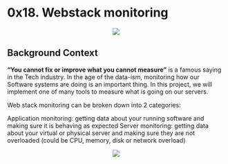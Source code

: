 # 0x18. Webstack monitoring
<div align="center">
<img src="https://s3.amazonaws.com/intranet-projects-files/holbertonschool-sysadmin_devops/281/hb3pAsO.png">
</div>

## Background Context

<strong>“You cannot fix or improve what you cannot measure”</strong> is a famous saying in the Tech industry. In the age of the data-ism, monitoring how our Software systems are doing is an important thing. In this project, we will implement one of many tools to measure what is going on our servers.

Web stack monitoring can be broken down into 2 categories:

Application monitoring: getting data about your running software and making sure it is behaving as expected
Server monitoring: getting data about your virtual or physical server and making sure they are not overloaded (could be CPU, memory, disk or network overload)
<div align="center">
<img src="https://s3.amazonaws.com/intranet-projects-files/holbertonschool-sysadmin_devops/281/ktCXnhE.jpg">
</div>
